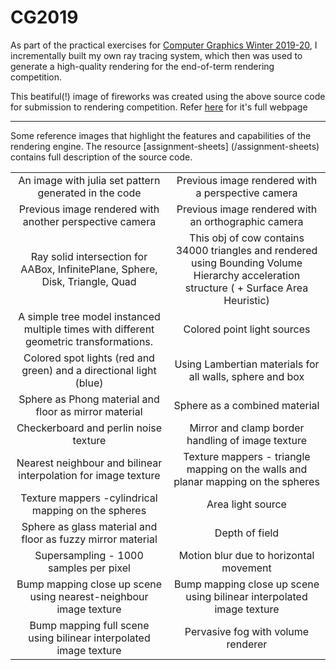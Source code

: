 # CG2019

As part of the practical exercises for [Computer Graphics Winter 2019-20](https://graphics.cg.uni-saarland.de/courses/cg1-2019/), I incrementally built my own ray tracing system, which then was used to generate a high-quality rendering for the end-of-term rendering competition.

This beatiful(!) image of fireworks was created using the above source code for submission to rendering competition. Refer [here](https://graphics.cg.uni-saarland.de/courses/cg1-2019/RC/group2E_web/) for it's full webpage
<br />
<img src="/website/images/lres.png" alt="" />

<hr />
 Some reference images that highlight the features and capabilities of the rendering engine. The resource [assignment-sheets] (/assignment-sheets) contains full description of the source code.

<table width="500" cellpadding="5">
   <tr>
    <td align="center" valign="center" width="50%">
      <img src="/images/assignment*-images/a1.png" alt="" />
      <br />
      An image with julia set pattern generated in the code
    </td>
    <td align="center" valign="center" width="50%">
      <img src="/images/assignment*-images/a1-2.png" alt="" />
      <br />
      Previous image rendered with a perspective camera
    </td>
  </tr>

  <tr>
    <td align="center" valign="center">
      <img src="/images/assignment*-images/a1-3.png" alt=""/>
      <br />
     Previous image rendered with another perspective camera
    </td>
    <td align="center" valign="center">
      <img src="/images/assignment*-images/a1-4.png" alt=""/>
      <br />
      Previous image rendered with an orthographic camera
    </td>
  </tr>
  
  <tr>
    <td align="center" valign="center">
      <img src="/images/assignment*-images/a2-2.png" alt="" />
      <br />
      Ray solid intersection for AABox, InfinitePlane, Sphere, Disk, Triangle, Quad
    </td>
    <td align="center" valign="center">
      <img src="/images/assignment*-images/a3-1.png" alt="" />
      <br />
      This obj of cow contains 34000 triangles and rendered using Bounding Volume Hierarchy acceleration structure ( + Surface Area Heuristic)
    </td>
  </tr>

  <tr>
    <td align="center" valign="center">
      <img src="/images/assignment*-images/a4-1.png" alt="" />
      <br />
      A simple tree model instanced multiple times with different geometric transformations. 
    </td>
    <td align="center" valign="center">
      <img src="/images/assignment*-images/a5-1.png" alt="" />
      <br />
      Colored point light sources
    </td>
  </tr>

  <tr>
    <td align="center" valign="center">
      <img src="/images/assignment*-images/a5-3.png" alt="" />
      <br />
      Colored spot lights (red and green) and a directional light (blue)
    </td>
    <td align="center" valign="center">
      <img src="/images/assignment6-images/a6-1a.png" alt="" />
      <br />
      Using Lambertian materials for all walls, sphere and box
    </td>
  </tr>

  <tr>
    <td align="center" valign="center">
      <img src="/images/assignment6-images/a6-1b.png" alt="" />
      <br />
      Sphere as Phong material and floor as mirror material 
    </td>
    <td align="center" valign="center">
      <img src="/images/assignment6-images/a6-1c.png" alt="" />
      <br />
      Sphere as a combined material
    </td>
  </tr>

  <tr>
    <td align="center" valign="center">
      <img src="/images/assignment6-images/a6-2a.png" alt="" />
      <br />
      Checkerboard and perlin noise texture
    </td>
    <td align="center" valign="center">
      <img src="/images/assignment6-images/a6-2b.png" alt="" />
      <br />
      Mirror and clamp border handling of image texture
    </td>
  </tr>

  <tr>
    <td align="center" valign="center">
      <img src="/images/assignment6-images/a6-2c.png" alt="" />
      <br />
      Nearest neighbour and bilinear interpolation for image texture
    </td>
    <td align="center" valign="center">
      <img src="/images/assignment6-images/a6-4c.png" alt="" />
      <br />
      Texture mappers - triangle mapping on the walls and planar mapping on the spheres
    </td>
  </tr>

  <tr>
    <td align="center" valign="center">
      <img src="/images/assignment6-images/a6-4d.png" alt="" />
      <br />
      Texture mappers -cylindrical mapping on the spheres
    </td>
    <td align="center" valign="center">
      <img src="/images/assignment7-images/a7-1.png" alt="" />
      <br />
      Area light source
    </td>
  </tr>

  <tr>
    <td align="center" valign="center">
      <img src="/images/assignment7-images/a7-2.png" alt="" />
      <br />
      Sphere as glass material and floor as fuzzy mirror material
    </td>
    <td align="center" valign="center">
      <img src="/images/assignment7-images/a7-3a.png" alt="" />
      <br />
      Depth of field
    </td>
  </tr>

  <tr>
    <td align="center" valign="center">
      <img src="/images/assignment7-images/a7-3b.png" alt="" />
      <br />
      Supersampling - 1000 samples per pixel 
    </td>
    <td align="center" valign="center">
      <img src="/images/assignment7-images/a7-4_trans_x_blur.png" alt="" />
      <br />
      Motion blur due to horizontal movement
    </td>
  </tr>

  <tr>
    <td align="center" valign="center">
      <img src="/images/assignment8-images/a8-1a.png" alt="" />
      <br />
      Bump mapping close up scene using nearest-neighbour image texture
    </td>
    <td align="center" valign="center">
      <img src="/images/assignment8-images/a8-1b.png" alt="" />
      <br />
      Bump mapping close up scene using bilinear interpolated image texture
    </td>
  </tr>

  <tr>
    <td align="center" valign="center">
      <img src="/images/assignment8-images/a8-2.png" alt="" />
      <br />
      Bump mapping full scene using bilinear interpolated image texture
    </td>
    <td align="center" valign="center">
      <img src="/images/assignment8-images/a8-4.png" alt="" />
      <br />
      Pervasive fog with volume renderer
    </td>
  </tr>

</table>
